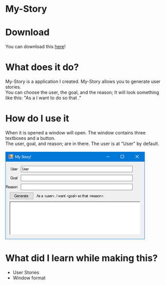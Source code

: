 # My-Story

<h1>Download</h1>
You can download this <a href="releases">here</a>!<br>
<h1>What does it do?</h1>
My-Story is a application I created. My-Story allows you to generate user stories.<br>
You can choose the user, the goal, and the reason; It will look something like this: "As a <user> I want to do <goal> so that <reason>."<br>
<h1>How do I use it</h1>
When it is opened a window will open. The window contains three textboxes and a button.<br>
The user, goal, and reason; are in there. The user is at "User" by default.<br>
<br>
<img src="https://raw.githubusercontent.com/JusticePro/My-Story/master/image.png"></img>
<h1>What did I learn while making this?</h1>
<ul>
<li>User Stories</li>
<li>Window format</li>
</ul>
